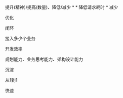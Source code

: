 提升(精神)/提高(数量)、降低/减少
    * 
    * 降低请求耗时
    * 减少

优化

闭环

接入多少个业务

开发效率

规划能力、业务思考能力、架构设计能力

沉淀

从1到1

快速
